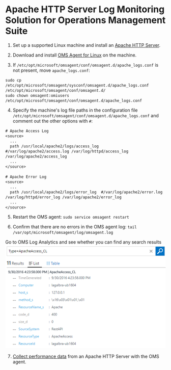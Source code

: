 # Apache HTTP Server Log Monitoring Solution for Operations Management Suite

1. Set up a supported Linux machine and install an [Apache HTTP Server](http://httpd.apache.org/docs/current/install.html).

2. Download and install [OMS Agent for Linux](https://github.com/Microsoft/OMS-Agent-for-Linux) on the machine.

3. If `/etc/opt/microsoft/omsagent/conf/omsagent.d/apache_logs.conf` is not present, move `apache_logs.conf`:
  ```
  sudo cp /etc/opt/microsoft/omsagent/sysconf/omsagent.d/apache_logs.conf /etc/opt/microsoft/omsagent/conf/omsagent.d/
  sudo chown omsagent:omiusers /etc/opt/microsoft/omsagent/conf/omsagent.d/apache_logs.conf
  ```

4. Specify the machine's log file paths in the configuration file `/etc/opt/microsoft/omsagent/conf/omsagent.d/apache_logs.conf` and comment out the other options with `#`:

  ```
  # Apache Access Log
  <source>
    ...
    path /usr/local/apache2/logs/access_log  #/var/log/apache2/access.log /var/log/httpd/access_log /var/log/apache2/access_log
    ...
  </source>

  # Apache Error Log
  <source>
    ...
    path /usr/local/apache2/logs/error_log  #/var/log/apache2/error.log /var/log/httpd/error_log /var/log/apache2/error_log
    ...
  </source>
  ```

5. Restart the OMS agent:
`sudo service omsagent restart`

6. Confirm that there are no errors in the OMS agent log:
`tail /var/opt/microsoft/omsagent/log/omsagent.log`

  Go to OMS Log Analytics and see whether you can find any search results
  ![ApacheHTTPServerSearchView](pictures/ApacheHTTPServerSearchView.PNG?raw=true)

7. [Collect performance data](https://github.com/Microsoft/OMS-Agent-for-Linux/blob/master/docs/OMS-Agent-for-Linux.md#enabling-apache-http-server-performance-counters) from an Apache HTTP Server with the OMS agent.
